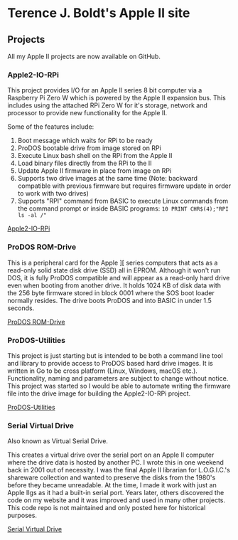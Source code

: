 # Terence J. Boldt's Apple II site

## Projects

All my Apple II projects are now available on GitHub.

### Apple2-IO-RPi

This project provides I/O for an Apple II series 8 bit computer via a Raspberry Pi Zero W which is powered by the Apple II expansion bus. This includes using the attached RPi Zero W for it's storage, network and processor to provide new functionality for the Apple II.

Some of the features include:

1. Boot message which waits for RPi to be ready
2. ProDOS bootable drive from image stored on RPi
3. Execute Linux bash shell on the RPi from the Apple II
4. Load binary files directly from the RPi to the II
5. Update Apple II firmware in place from image on RPi
6. Supports two drive images at the same time (Note: backward compatible with previous firmware but requires firmware update in order to work with two drives)
7. Supports "RPI" command from BASIC to execute Linux commands from the command prompt or inside BASIC programs: `10 PRINT CHR$(4);"RPI ls -al /"`


[Apple2-IO-RPi](https://github.com/tjboldt/Apple2-IO-RPi)

### ProDOS ROM-Drive

This is a peripheral card for the Apple ][ series computers that acts as a read-only solid state disk drive (SSD) all in EPROM. Although it won't run DOS, it is fully ProDOS compatible and will appear as a read-only hard drive even when booting from another drive. It holds 1024 KB of disk data with the 256 byte firmware stored in block 0001 where the SOS boot loader normally resides. The drive boots ProDOS and into BASIC in under 1.5 seconds.

[ProDOS ROM-Drive](https://github.com/tjboldt/ProDOS-ROM-Drive)

### ProDOS-Utilities

This project is just starting but is intended to be both a command line tool and library to provide access to ProDOS based hard drive images. It is written in Go to be cross platform (Linux, Windows, macOS etc.). Functionality, naming and parameters are subject to change without notice. This project was started so I would be able to automate writing the firmware file into the drive image for building the Apple2-IO-RPi project. 

[ProDOS-Utilities](https://github.com/tjboldt/ProDOS-Utilities)

### Serial Virtual Drive

Also known as Virtual Serial Drive.

This creates a virtual drive over the serial port on an Apple II computer where the drive data is hosted by another PC. I wrote this in one weekend back in 2001 out of necessity. I was the final Apple II librarian for L.O.G.I.C.'s shareware collection and wanted to preserve the disks from the 1980's before they became unreadable. At the time, I made it work with just an Apple IIgs as it had a built-in serial port. Years later, others discovered the code on my website and it was improved and used in many other projects. This code repo is not maintained and only posted here for historical purposes.

[Serial Virtual Drive](https://github.com/tjboldt/Serial-Virtual-Drive)
